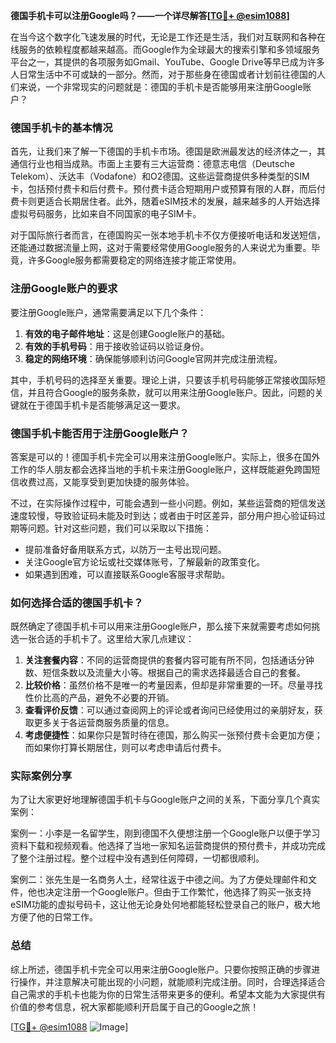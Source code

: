 **德国手机卡可以注册Google吗？——一个详尽解答[[TG💪+ @esim1088](https://t.me/s/esim1088)]**

在当今这个数字化飞速发展的时代，无论是工作还是生活，我们对互联网和各种在线服务的依赖程度都越来越高。而Google作为全球最大的搜索引擎和多领域服务平台之一，其提供的各项服务如Gmail、YouTube、Google Drive等早已成为许多人日常生活中不可或缺的一部分。然而，对于那些身在德国或者计划前往德国的人们来说，一个非常现实的问题就是：德国的手机卡是否能够用来注册Google账户？

### 德国手机卡的基本情况

首先，让我们来了解一下德国的手机卡市场。德国是欧洲最发达的经济体之一，其通信行业也相当成熟。市面上主要有三大运营商：德意志电信（Deutsche Telekom）、沃达丰（Vodafone）和O2德国。这些运营商提供多种类型的SIM卡，包括预付费卡和后付费卡。预付费卡适合短期用户或预算有限的人群，而后付费卡则更适合长期居住者。此外，随着eSIM技术的发展，越来越多的人开始选择虚拟号码服务，比如来自不同国家的电子SIM卡。

对于国际旅行者而言，在德国购买一张本地手机卡不仅方便接听电话和发送短信，还能通过数据流量上网，这对于需要经常使用Google服务的人来说尤为重要。毕竟，许多Google服务都需要稳定的网络连接才能正常使用。

### 注册Google账户的要求

要注册Google账户，通常需要满足以下几个条件：
1. **有效的电子邮件地址**：这是创建Google账户的基础。
2. **有效的手机号码**：用于接收验证码以验证身份。
3. **稳定的网络环境**：确保能够顺利访问Google官网并完成注册流程。

其中，手机号码的选择至关重要。理论上讲，只要该手机号码能够正常接收国际短信，并且符合Google的服务条款，就可以用来注册Google账户。因此，问题的关键就在于德国手机卡是否能够满足这一要求。

### 德国手机卡能否用于注册Google账户？

答案是可以的！德国手机卡完全可以用来注册Google账户。实际上，很多在国外工作的华人朋友都会选择当地的手机卡来注册Google账户，这样既能避免跨国短信收费过高，又能享受到更加快捷的服务体验。

不过，在实际操作过程中，可能会遇到一些小问题。例如，某些运营商的短信发送速度较慢，导致验证码未能及时到达；或者由于时区差异，部分用户担心验证码过期等问题。针对这些问题，我们可以采取以下措施：

- 提前准备好备用联系方式，以防万一主号出现问题。
- 关注Google官方论坛或社交媒体账号，了解最新的政策变化。
- 如果遇到困难，可以直接联系Google客服寻求帮助。

### 如何选择合适的德国手机卡？

既然确定了德国手机卡可以用来注册Google账户，那么接下来就需要考虑如何挑选一张合适的手机卡了。这里给大家几点建议：

1. **关注套餐内容**：不同的运营商提供的套餐内容可能有所不同，包括通话分钟数、短信条数以及流量大小等。根据自己的需求选择最适合自己的套餐。
2. **比较价格**：虽然价格不是唯一的考量因素，但却是非常重要的一环。尽量寻找性价比高的产品，避免不必要的开销。
3. **查看评价反馈**：可以通过查阅网上的评论或者询问已经使用过的亲朋好友，获取更多关于各运营商服务质量的信息。
4. **考虑便捷性**：如果你只是暂时待在德国，那么购买一张预付费卡会更加方便；而如果你打算长期居住，则可以考虑申请后付费卡。

### 实际案例分享

为了让大家更好地理解德国手机卡与Google账户之间的关系，下面分享几个真实案例：

案例一：小李是一名留学生，刚到德国不久便想注册一个Google账户以便于学习资料下载和视频观看。他选择了当地一家知名运营商提供的预付费卡，并成功完成了整个注册过程。整个过程中没有遇到任何障碍，一切都很顺利。

案例二：张先生是一名商务人士，经常往返于中德之间。为了方便处理邮件和文件，他也决定注册一个Google账户。但由于工作繁忙，他选择了购买一张支持eSIM功能的虚拟号码卡，这让他无论身处何地都能轻松登录自己的账户，极大地方便了他的日常工作。

### 总结

综上所述，德国手机卡完全可以用来注册Google账户。只要你按照正确的步骤进行操作，并注意解决可能出现的小问题，就能顺利完成注册。同时，合理选择适合自己需求的手机卡也能为你的日常生活带来更多的便利。希望本文能为大家提供有价值的参考信息，祝大家都能顺利开启属于自己的Google之旅！

[[TG💪+ @esim1088](https://t.me/s/esim1088) ![Image](https://i.postimg.cc/4NQfJmqS/Snipaste-2025-05-13-00-14-12.png)]